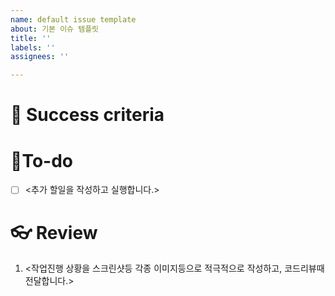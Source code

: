 ```yaml
---
name: default issue template
about: 기본 이슈 템플릿
title: ''
labels: ''
assignees: ''

---
```


# 🌈 Success criteria

# 👷To-do
- [ ] <추가 할일을 작성하고 실행합니다.>

# 👓 Review
1. <작업진행 상황을 스크린샷등 각종 이미지등으로 적극적으로 작성하고, 코드리뷰때 전달합니다.>
